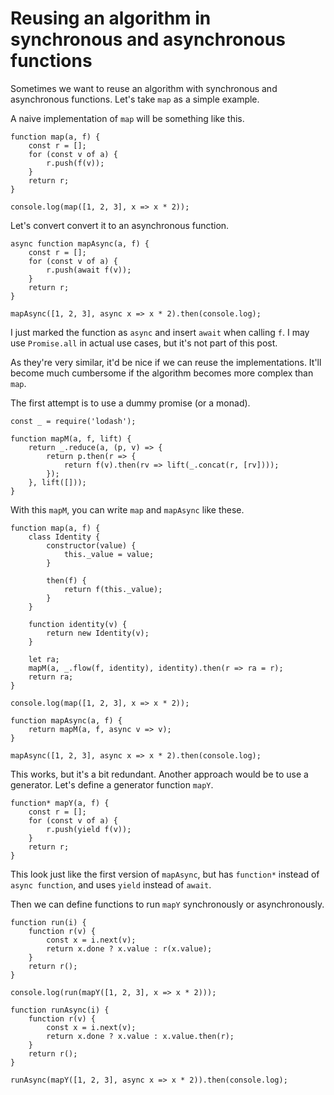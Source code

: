 # Reusing an algorithm in synchronous and asynchronous functions

Sometimes we want to reuse an algorithm with synchronous and asynchronous functions. Let's take `map` as a simple example.

A naive implementation of `map` will be something like this.

```
function map(a, f) {
    const r = [];
    for (const v of a) {
        r.push(f(v));
    }
    return r;
}

console.log(map([1, 2, 3], x => x * 2));
```

Let's convert convert it to an asynchronous function.

```
async function mapAsync(a, f) {
    const r = [];
    for (const v of a) {
        r.push(await f(v));
    }
    return r;
}

mapAsync([1, 2, 3], async x => x * 2).then(console.log);
```

I just marked the function as `async` and insert `await` when calling `f`. I may use `Promise.all` in actual use cases, but it's not part of this post.

As they're very similar, it'd be nice if we can reuse the implementations. It'll become much cumbersome if the algorithm becomes more complex than `map`.

The first attempt is to use a dummy promise (or a monad).

```
const _ = require('lodash');

function mapM(a, f, lift) {
    return _.reduce(a, (p, v) => {
        return p.then(r => {
            return f(v).then(rv => lift(_.concat(r, [rv])));
        });
    }, lift([]));
}
```

With this `mapM`, you can write `map` and `mapAsync` like these.

```
function map(a, f) {
    class Identity {
        constructor(value) {
            this._value = value;
        }

        then(f) {
            return f(this._value);
        }
    }

    function identity(v) {
        return new Identity(v);
    }

    let ra;
    mapM(a, _.flow(f, identity), identity).then(r => ra = r);
    return ra;
}

console.log(map([1, 2, 3], x => x * 2));
```

```
function mapAsync(a, f) {
    return mapM(a, f, async v => v);
}

mapAsync([1, 2, 3], async x => x * 2).then(console.log);
```

This works, but it's a bit redundant. Another approach would be to use a generator. Let's define a generator function `mapY`.

```
function* mapY(a, f) {
    const r = [];
    for (const v of a) {
        r.push(yield f(v));
    }
    return r;
}
```

This look just like the first version of `mapAsync`, but has `function*` instead of `async function`, and uses `yield` instead of `await`.

Then we can define functions to run `mapY` synchronously or asynchronously.

```
function run(i) {
    function r(v) {
        const x = i.next(v);
        return x.done ? x.value : r(x.value);
    }
    return r();
}

console.log(run(mapY([1, 2, 3], x => x * 2)));
```

```
function runAsync(i) {
    function r(v) {
        const x = i.next(v);
        return x.done ? x.value : x.value.then(r);
    }
    return r();
}

runAsync(mapY([1, 2, 3], async x => x * 2)).then(console.log);
```
